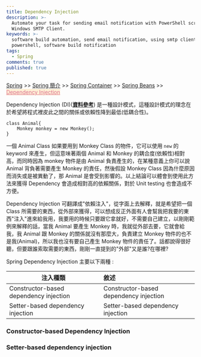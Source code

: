 ```yaml
---
title: Dependency Injection
description: >-
  Automate your task for sending email notification with PowerShell script and
  Windows SMTP Client.
keywords: >-
  software build automation, send email notification, using smtp client in
  powershell, software build notification
tags:
  - Spring
comments: true
published: true
---
```

<a href="/spring/">Spring</a> >>
<a href="/spring/spring_page1/">Spring 簡介</a> >>
<a href="/spring/spring_page2/">Spring Container</a> >> <a href="/spring/spring_page3/">Spring Beans</a> >> <a href="/spring/spring_page4/" style="color:palevioletred;background-color:papayawhip;">Dependency Injection</a>
<div class="divider"></div>

Dependency Injection (DI)(**<a href="https://stackoverflow.com/questions/130794/what-is-dependency-injection?noredirect=1&lq=1" target="_blank">資料參考</a>**) 是一種設計模式，這種設計模式的理念在於希望將程式裡皮此之間的關係或依賴性降到最低(低耦合性)。

```
class Animal{
	Monkey monkey = new Monkey();
}
```
一個 Animal Class 如果要用到 Monkey Class 的物件，它可以使用 `new` 的 keyword 來產生，但這意味著兩個 Animal 和 Monkey 的耦合度(依賴性)相對高，而同時因為 monkey 物件是由 Animal 負責產生的，在某種意義上你可以說 Animal 背負著需要產生 Monkey 的責任，然後假設 Monkey Class 因為什麼原因而消失或是被異動了，那 Animal 是會受到影響的。以上結論可以體會到使用此方法來獲得 Dependency 會造成相對高的依賴關係，對於 Unit testing 也會造成不方便。

Dependency Injection 可翻譯成"依賴注入"，從字面上去解釋，就是希望把一個 Class 所需要的東西，從外部來獲得，可以想成反正外面有人會幫我把我要的東西"注入"進來給我用，我要用的時候只要跟它拿就好，不需要自己建立，以剛剛範例來解釋的話，當我 Animal 要產生 Monkey 時，我就從外部去要，它就會給我，我 Animal 跟 Monkey 的關係就沒有那麼大，負責建立 Monkey 物件的也不是我(Animal)，所以我也沒有要自己產生 Monkey 物件的責任了。話都說得很好聽，但要跟誰索取需要的東西，剛剛一直提到的"外部"又是誰?在哪裡?

Spring Dependency Injection 主要以下兩種 : 

| 注入種類                                 | 敘述                                          |
| ----------------------------------------|:----------------------------------------------|
| Constructor-based dependency injection  | Constructor-based dependency injection        |
| Setter-based dependency injection       | Setter-based dependency injection             |

### Constructor-based Dependency Injection


### Setter-based dependency injection